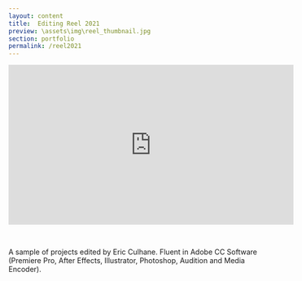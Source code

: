 ```yaml
---
layout: content
title:  Editing Reel 2021
preview: \assets\img\reel_thumbnail.jpg
section: portfolio
permalink: /reel2021
---
```


<!-- <div style="padding:56.31% 0 0 0;position:relative;"><iframe src="https://player.vimeo.com/video/326200777" style="position:absolute;top:0;left:0;width:100%;height:100%;" frameborder="0" allow="autoplay; fullscreen" allowfullscreen></iframe></div><script src="https://player.vimeo.com/api/player.js"></script> -->

<!-- <img src="assets\img\CybermimeticsPoster.jpg" alt="Event Poster"> -->

<p align="center"><iframe width="560" height="315" src="https://www.youtube-nocookie.com/embed/dTwdFheQg90" title="YouTube video player" frameborder="0" allow="accelerometer; autoplay; clipboard-write; encrypted-media; gyroscope; picture-in-picture" allowfullscreen></iframe></p>

<br>

A sample of projects edited by Eric Culhane. Fluent in Adobe CC Software (Premiere Pro, After Effects, Illustrator, Photoshop, Audition and Media Encoder). 
<!-- Shots from Svab, Dear Mom, piano piano piano, Kline Academy promotion, syntheric, corporeal mime lessons -->
<!-- Cameras used: Canon C100, Panasonic G85, Panasonic FZ2500, 16mm.
Edited using Adobe Premiere Pro and After Effects. -->





